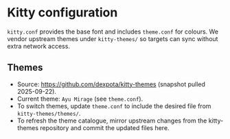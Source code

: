 # Kitty configuration

`kitty.conf` provides the base font and includes `theme.conf` for colours. We vendor upstream themes under `kitty-themes/` so targets can sync without extra network access.

## Themes

- Source: https://github.com/dexpota/kitty-themes (snapshot pulled 2025-09-22).
- Current theme: `Ayu Mirage` (see `theme.conf`).
- To switch themes, update `theme.conf` to include the desired file from `kitty-themes/themes/`.
- To refresh the theme catalogue, mirror upstream changes from the kitty-themes repository and commit the updated files here.
